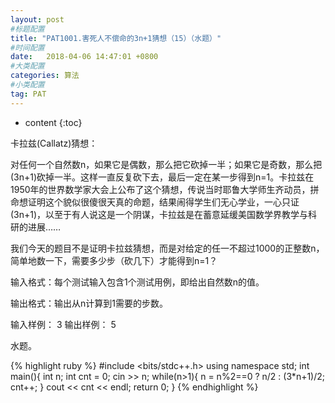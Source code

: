 ```yaml
---
layout: post
#标题配置
title: "PAT1001.害死人不偿命的3n+1猜想（15）（水题）"
#时间配置
date:   2018-04-06 14:47:01 +0800
#大类配置
categories: 算法
#小类配置
tag: PAT
---
```


* content
{:toc}


卡拉兹(Callatz)猜想：

对任何一个自然数n，如果它是偶数，那么把它砍掉一半；如果它是奇数，那么把(3n+1)砍掉一半。这样一直反复砍下去，最后一定在某一步得到n=1。卡拉兹在1950年的世界数学家大会上公布了这个猜想，传说当时耶鲁大学师生齐动员，拼命想证明这个貌似很傻很天真的命题，结果闹得学生们无心学业，一心只证(3n+1)，以至于有人说这是一个阴谋，卡拉兹是在蓄意延缓美国数学界教学与科研的进展……

我们今天的题目不是证明卡拉兹猜想，而是对给定的任一不超过1000的正整数n，简单地数一下，需要多少步（砍几下）才能得到n=1？

输入格式：每个测试输入包含1个测试用例，即给出自然数n的值。

输出格式：输出从n计算到1需要的步数。

输入样例：
3
输出样例：
5



水题。



{% highlight ruby %}
#include <bits/stdc++.h>
using namespace std;
int main(){
	int n;
	int cnt = 0;
	cin >> n;
	while(n>1){
		n = n%2==0 ? n/2 : (3*n+1)/2;
		cnt++;
	}
	cout << cnt << endl;
	return 0; 
} 
{% endhighlight %}
